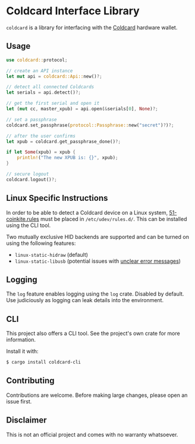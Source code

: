 # Coldcard Interface Library

`coldcard` is a library for interfacing with the [Coldcard](https://coldcard.com/) hardware wallet.

## Usage

```rust
use coldcard::protocol;

// create an API instance
let mut api = coldcard::Api::new()?;

// detect all connected Coldcards
let serials = api.detect()?;

// get the first serial and open it
let (mut cc, master_xpub) = api.open(&serials[0], None)?;

// set a passphrase
coldcard.set_passphrase(protocol::Passphrase::new("secret")?)?;

// after the user confirms
let xpub = coldcard.get_passphrase_done()?;

if let Some(xpub) = xpub {
    println!("The new XPUB is: {}", xpub);
}

// secure logout
coldcard.logout()?;
```

## Linux Specific Instructions

In order to be able to detect a Coldcard device on a Linux system, [51-coinkite.rules](../51-coinkite.rules) must be placed in `/etc/udev/rules.d/`. This can be installed using the CLI tool.

Two mutually exclusive HID backends are supported and can be turned on using the following features:

* `linux-static-hidraw` (default)
* `linux-static-libusb` (potential issues with [unclear error messages](https://github.com/libusb/hidapi/blob/f2e2b5b4d4caa9942ad2cd594da00956b51f0ca6/libusb/hid.c#L1637))

## Logging

The `log` feature enables logging using the `log` crate. Disabled by default. Use judiciously as logging can leak details into the environment.

## CLI

This project also offers a CLI tool. See the project's own crate for more information.

Install it with:

```bash
$ cargo install coldcard-cli
```

## Contributing

Contributions are welcome. Before making large changes, please open an issue first.

## Disclaimer

This is not an official project and comes with no warranty whatsoever.
